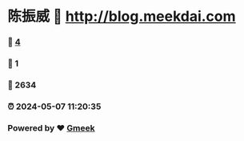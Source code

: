 # 陈振威 :link: http://blog.meekdai.com 
### :page_facing_up: [4](http://blog.meekdai.com/tag.html) 
### :speech_balloon: 1 
### :hibiscus: 2634 
### :alarm_clock: 2024-05-07 11:20:35 
### Powered by :heart: [Gmeek](https://github.com/Meekdai/Gmeek)
